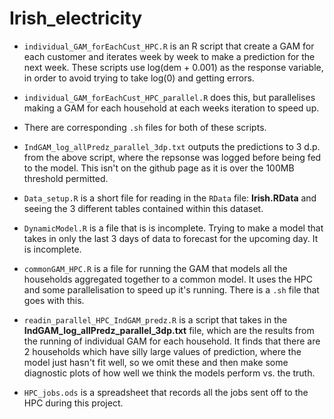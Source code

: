 # Irish_electricity

* ```individual_GAM_forEachCust_HPC.R``` is an R script that create a GAM for each customer and iterates week by week to make a prediction for the next week. These scripts use log(dem + 0.001) as the response variable, in order to avoid trying to take log(0) and getting errors. 
* ```individual_GAM_forEachCust_HPC_parallel.R``` does this, but parallelises making a GAM for each household at each weeks iteration to speed up. 
* There are corresponding ```.sh``` files for both of these scripts.
* ```IndGAM_log_allPredz_parallel_3dp.txt``` outputs the predictions to 3 d.p. from the above script, where the repsonse was logged before being fed to the model. This isn't on the github page as it is over the 100MB threshold permitted. 
* ```Data_setup.R``` is a short file for reading in the ```RData``` file: **Irish.RData** and seeing the 3 different tables contained within this dataset.
* ```DynamicModel.R``` is a file that is is incomplete. Trying to make a model that takes in only the last 3 days of data to forecast for the upcoming day. It is incomplete. 
* ```commonGAM_HPC.R``` is a file for running the GAM that models all the households aggregated together to a common model. It uses the HPC and some parallelisation to speed up it's running. There is a `.sh` file that goes with this.
* `readin_parallel_HPC_IndGAM_predz.R` is a script that takes in the **IndGAM_log_allPredz_parallel_3dp.txt** file, which are the results from the running of individual GAM for each household. It finds that there are 2 households which have silly large values of prediction, where the model just hasn't fit well, so we omit these and then make some diagnostic plots of how well we think the models perform vs. the truth. 


* ```HPC_jobs.ods``` is a spreadsheet that records all the jobs sent off to the HPC during this project. 
